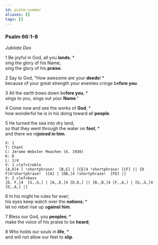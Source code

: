 ```yaml
---
id: psalm-summer
aliases: []
tags: []
---
```

### Psalm 66:1-8

*Jubilate Deo*

1 Be joyful in God, all you **lands**; *  
sing the glory of his Name;  
sing the glory of his **praise**.

2 Say to God, "How awesome are your **deeds**! *  
because of your great strength your enemies cringe be**fore you**.

3 All the earth bows down be**fore you**, *  
sings to you, sings out your **Name**."

4 Come now and see the works of **God**, *  
how wonderful he is in his doing toward all **people**.

5 He turned the sea into dry land,  
so that they went through the water on **foot**, *  
and there we re**joiced in him**.
```music-abc
X: 1
T: Chant
C: Jerome Webster Meachen (b. 1930)
K: D
L: 1/4
V: 1 clef=treble
[A,D]4 ] !shortphrase!  [B,E] | [CE]4 !shortphrase! [CF] || [D F]4!shortphrase!  [CA] | [DB,]4 !shortphrase!  [FD] |]
V: 2 clef=bass
[D, F,]4  [G,,G,] | [A,,E,]4 [D,D,] || [B,,B,]4 [F,,A,] | [G,,G,]4 [D,,A,] |]
```
6 In his might he rules for ever;  
his eyes keep watch over the **nations**; *  
let no rebel rise up a**gainst him**.

7 Bless our God, you **peoples**; *  
make the voice of his praise to be **heard**;

8 Who holds our souls in **life**, *  
and will not allow our feet to **slip**.